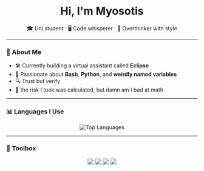 <h1 align="center">Hi, I'm Myosotis </h1>
<p align="center">
  🎓 Uni student · 🖥️ Code whisperer · 🧠 Overthinker with style
</p>

---

### 🧠 About Me
- 🛠️ Currently building a virtual assistant called **Eclipse**
- 🧪 Passionate about **Bash**, **Python**, and **weirdly named variables**
- 🔍 Trust but verify
- 🎲 the risk I took was calculated, but damn am I bad at math

---

### 📊 Languages I Use
<p align="center">
  <img src="https://github-readme-stats.vercel.app/api/top-langs/?username=MomoMyosotis&layout=pie&theme=radical&hide=html,css&langs_count=8" alt="Top Languages" />
</p>

---

### 🧰 Toolbox
<p align="center">
  <img src="https://img.shields.io/badge/-Bash-black?style=for-the-badge&logo=gnubash" />
  <img src="https://img.shields.io/badge/-Python-3776AB?style=for-the-badge&logo=python&logoColor=white" />
  <img src="https://img.shields.io/badge/-C-informational?style=for-the-badge&logo=c" />
  <img src="https://img.shields.io/badge/-C++-00599C?style=for-the-badge&logo=cplusplus&logoColor=white" />
</p>

